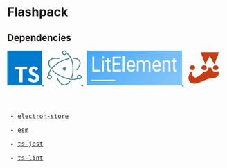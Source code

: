 # Flashpack
## Dependencies
<a href="https://www.typescriptlang.org/">
  <img src="https://github.com/jarodburchill/flashpack/blob/master/img/typescript.png" title="TypeScript" width="80" height="80">
</a>
&nbsp;
<a href="https://electronjs.org/">
  <img src="https://github.com/jarodburchill/flashpack/blob/master/img/electron.png" title="Electron" width="80" height="80">
</a>
&nbsp;
<a href="https://lit-element.polymer-project.org/">
  <img src="https://github.com/jarodburchill/flashpack/blob/master/img/lit-element.png" title="lit-element" width="220" height="80">
</a>
&nbsp;
<a href="https://jestjs.io/">
  <img src="https://github.com/jarodburchill/flashpack/blob/master/img/jest.png" title="Jest" width="80" height="80">
</a><pre>

- [electron-store](https://github.com/sindresorhus/electron-store)
- [esm](https://github.com/standard-things/esm)
- [ts-jest](https://kulshekhar.github.io/ts-jest/)
- [ts-lint](https://palantir.github.io/tslint/)

